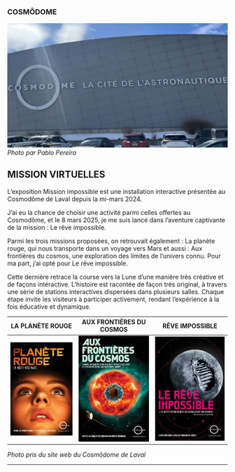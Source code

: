 ### COSMÔDOME

![image_expo](/exposition_individuel/media/cosmodome_ext_01.png)
*Photo par Pablo Pereira*

## MISSION VIRTUELLES
L’exposition Mission impossible est une installation interactive présentée au Cosmodôme de Laval depuis la mi-mars 2024.

J’ai eu la chance de choisir une activité parmi celles offertes au Cosmodôme, et le 8 mars 2025, je me suis lancé dans l’aventure captivante de la mission : Le rêve impossible.

Parmi les trois missions proposées, on retrouvait également : La planète rouge, qui nous transporte dans un voyage vers Mars et aussi :  Aux frontières du cosmos, une exploration des limites de l’univers connu. Pour ma part, j’ai opté pour Le rêve impossible.

Cette dernière retrace la course vers la Lune d’une manière très créative et de façons intéractive. L’histoire est racontée de façon très original, à travers une série de stations interactives dispersées dans plusieurs salles. Chaque étape invite les visiteurs à participer activement, rendant l’expérience à la fois éducative et dynamique.

LA PLANÈTE ROUGE | AUX FRONTIÈRES DU COSMOS | RÊVE IMPOSSIBLE
:-------------------------:|:-------------------------:|:-------------------------:
![image_expo](/exposition_individuel/media/poster_planete_rouge.png)|![image_expo](/exposition_individuel/media/poster_frontiere_cosmos.png)|![image_expo](/exposition_individuel/media/poster_reve_impo.png)



<i> Photo pris du site web du Cosmôdome de Laval </i>




---


